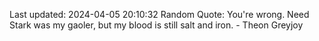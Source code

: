 Last updated: 2024-04-05 20:10:32
Random Quote: You're wrong.  Need Stark was my gaoler, but my blood is still salt and iron.  -  Theon Greyjoy